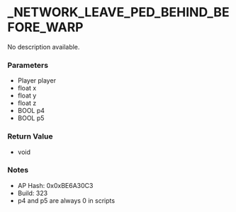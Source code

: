 # _NETWORK_LEAVE_PED_BEHIND_BEFORE_WARP

No description available.

### Parameters
* Player player
* float x
* float y
* float z
* BOOL p4
* BOOL p5

### Return Value
* void

### Notes
* AP Hash: 0x0xBE6A30C3
* Build: 323
* p4 and p5 are always 0 in scripts

